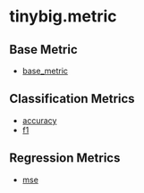 # tinybig.metric

## Base Metric
* [base_metric](metric.md)

## Classification Metrics
* [accuracy](accuracy.md)
* [f1](f1.md) 

## Regression Metrics
* [mse](mse.md)



